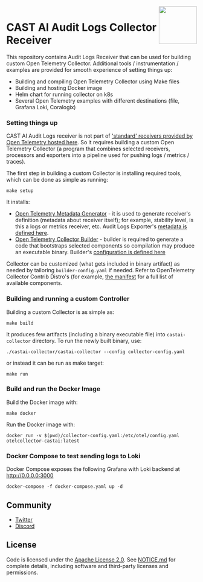 <a href="https://cast.ai">
    <img src="https://cast.ai/wp-content/themes/cast/img/cast-logo-dark-blue.svg" align="right" height="100" />
</a>

CAST AI Audit Logs Collector Receiver
==================

This repository contains Audit Logs Receiver that can be used for building custom Open Telemetry Collector.
Additional tools / instrumentation / examples are provided for smooth experience of setting things up:
- Building and compiling Open Telemetry Collector using Make files
- Building and hosting Docker image
- Helm chart for running collector on k8s
- Several Open Telemetry examples with different destinations (file, Grafana Loki, Coralogix)


### Setting things up

CAST AI Audit Logs receiver is not part of ['standard' receivers provided by Open Telemetry hosted here](https://github.com/open-telemetry/opentelemetry-collector-contrib).
So it requires building a custom Open Telemetry Collector (a program that combines selected receivers, processors and exporters into a pipeline used for pushing logs / metrics / traces).

The first step in building a custom Collector is installing required tools, which can be done as simple as running:
```
make setup
```

It installs:
- [Open Telemetry Metadata Generator](https://github.com/open-telemetry/opentelemetry-collector-contrib/tree/main/cmd/mdatagen) -
it is used to generate receiver's definition (metadata about receiver itself); for example, stability level, is this a logs or metrics receiver, etc. Audit Logs Exporter's [metadata is defined here](./auditlogsreceiver/metadata.yaml).
- [Open Telemetry Collector Builder](https://github.com/open-telemetry/opentelemetry-collector/tree/main/cmd/builder) - 
builder is required to generate a code that bootstraps selected components so compilation may produce an executable binary. Builder's [configuration is defined here](./builder-config.yaml)

Collector can be customized (what gets included in binary artifact) as needed by tailoring `builder-config.yaml` if needed.
Refer to OpenTelemetry Collector Contrib Distro's (for example, [the manifest](https://github.com/open-telemetry/opentelemetry-collector-releases/blob/main/distributions/otelcol-contrib/manifest.yaml) for a full list of available components.

### Building and running a custom Controller

Building a custom Collector is as simple as:
```
make build
```

It produces few artifacts (including a binary executable file) into `castai-collector` directory.
To run the newly built binary, use:
```
./castai-collector/castai-collector --config collector-config.yaml
```

or instead it can be run as make target:
```
make run
```

### Build and run the Docker Image
Build the Docker image with:
```
make docker
```
Run the Docker image with:
```
docker run -v $(pwd)/collector-config.yaml:/etc/otel/config.yaml otelcollector-castai:latest
```
### Docker Compose to test sending logs to Loki 
Docker Compose exposes the following Grafana with Loki backend at http://0.0.0.0:3000

```
docker-compose -f docker-compose.yaml up -d
```

## Community

- [Twitter](https://twitter.com/cast_ai)
- [Discord](https://discord.gg/4sFCFVJ)

## License

Code is licensed under the [Apache License 2.0](LICENSE). See [NOTICE.md](NOTICE.md) for complete details, including software and third-party licenses and permissions.
